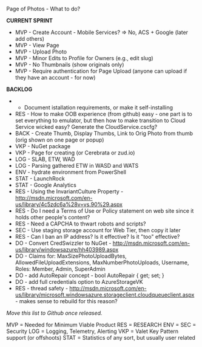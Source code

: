 Page of Photos - What to do?

**CURRENT SPRINT**

- MVP - Create Account - Mobile Services? => No, ACS + Google (later add others)
- MVP - View Page
- MVP - Upload Photo
- MVP - Minor Edits to Profile for Owners (e.g., edit slug)
- MVP - No Thumbnails (show originals only)
- MVP - Require authentication for Page Upload (anyone can upload if they have an account - for now)

**BACKLOG**

- - Document istallation requirements, or make it self-installing
- RES - How to make OOB experience (from github) easy - one part is to set everything to emulator, but then how to make transition to Cloud Service wicked easy? Generate the CloudService.cscfg?
- BACK - Create Thumb, Display Thumbs, Link to Orig Photo from thumb (orig shown on one page or popup)
- VKP - NuGet package
- VKP - Page for creating (or Cerebrata or zud.io)
- LOG - SLAB, ETW, WAD
- LOG - Parsing gathered ETW in WASD and WATS
- ENV - hydrate environment from PowerShell
- STAT - LaunchRock
- STAT - Google Analytics
- RES - Using the InvariantCulture Property - http://msdn.microsoft.com/en-us/library/4c5zdc6a%28v=vs.90%29.aspx
- RES - Do I need a Terms of Use or Policy statement on web site since it holds other people's content?
- RES - Need a CAPCHA to thwart robots and scripts?
- SEC - Use staging storage account for Web Tier, then copy it later
- RES - Can I ban an IP address? Is it effective? Is it "too" effective?
- DO - Convert CredSwizzler to NuGet - http://msdn.microsoft.com/en-us/library/windowsazure/hh403989.aspx
- DO - Claims for: MaxSizePhotoUploadBytes, AllowedFileUploadExtensions, MaxNumberPhotoUploads, Username, Roles: Member, Admin, SuperAdmin
- DO - add AutoRepair concept - bool AutoRepair { get; set; }
- DO - add full credentials option to AzureStorageVK
- RES - thread safety - http://msdn.microsoft.com/en-us/library/microsoft.windowsazure.storageclient.cloudqueueclient.aspx - makes sense to rebuild for this reason?

_Move this list to Github once released._


MVP = Needed for Minimum Viable Product
RES = RESEARCH
ENV = 
SEC = Security
LOG = Logging, Telemetry, Alerting
VKP = Valet Key Pattern support (or offshoots)
STAT = Statistics of any sort, but usually user related








